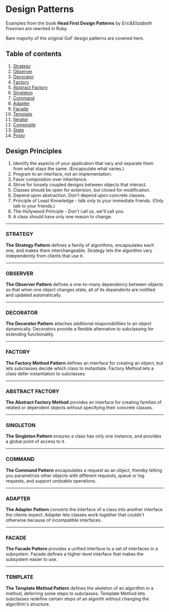 # Design Patterns
Examples from the book **Head First Design Patterns** by *Eric&Elizabeth Freeman* are rewrited in Ruby.

Bare majority of the original GoF design patterns are covered here. 

## Table of contents
1. [Strategy](#strategy)
2. [Observer](#observer)
3. [Decorator](#decorator)
4. [Factory](#factory)
5. [Abstract Factory](#abstract-factory)
6. [Singleton](#singleton)
7. [Command](#command)
8. [Adapter](#adapter)
9. [Facade](#facade)
10. [Template](#template)
11. [Iterator](#iterator)
12. [Composite](#composite)
13. [State](#state)
14. [Proxy](#proxy)

## Design Principles
1. Identify the aspects of your application that vary and separate them from what stays the same. (Encapsulate what varies.)
2. Program to an interface, not an implementation.
3. Favor composition over inheritance.
4. Strive for loosely coupled designs between objects that interact.
5. Classes should be open for extension, but closed for modification. 
6. Depend upon abstraction. Don't depend upon concrete classes.
7. Principle of Least Knowledge - talk only to your immediate friends. (Only talk to your friends.)
8. The Hollywood Principle - Don't call us, we'll call you.
9. A class should have only one reason to change.

---
### STRATEGY

**The Strategy Pattern** defines a family of algorithms, encapsulates each one, and makes them interchangeable. Strategy lets the algorithm vary independently from clients that use it. 

---
### OBSERVER

**The Observer Pattern** defines a one-to-many dependency between objects so that when one object changes state, all of its dependents are notified and updated automatically.

---
### DECORATOR

**The Decorator Pattern** attaches additional responsibilities to an object dynamically. Decorators provide a flexible alternative to subclassing for extending functionality.

---
### FACTORY
**The Factory Method Pattern** defines an interface for creating an object, but lets subclasses decide which class to instantiate. Factory Method lets a class defer instantiation to subclasses.

---
### ABSTRACT FACTORY
**The Abstract Factory Method** provides an interface for creating families of related or dependent objects without specifying their concrete classes. 

---
### SINGLETON
**The Singleton Pattern** ensures a class has only one instance, and provides a global point of access to it.

---
### COMMAND
**The Command Pattern** encapsulates a request as an object, thereby letting you parametrize other objects with different requests, queue or log requests, and support undoable operations.

---
### ADAPTER
**The Adapter Pattern** converts the interface of a class into another interface the clients expect. Adapter lets classes work together that couldn't otherwise because of incompatible interfaces. 

---
### FACADE
**The Facade Pattern** provides a unified interface to a set of interfaces in a subsystem. Facade defines a higher-level interface that makes the subsystem easier to use.

---
### TEMPLATE
**The Template Method Pattern** defines the skeleton of an algorithm in a method, deferring some steps to subclasses. Template Method lets subclasses redefine certain steps of an algorith without changing the algorithm's structure. 
